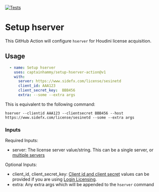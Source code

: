 [![Tests](https://github.com/captainhammy/setup-hserver-action/actions/workflows/tests.yml/badge.svg)](https://github.com/captainhammy/setup-hserver-action/actions/workflows/tests.yml)
# Setup hserver

This GitHub Action will configure `hserver` for Houdini license acquisition.

## Usage

```yaml
  - name: Setup hserver
    uses: captainhammy/setup-hserver-action@v1
    with:
      server: https://www.sidefx.com/license/sesinetd
      client_id: AAA123
      client_secret_key:  BBB456
      extra: --some --extra args
```

This is equivalent to the following command:

`hserver --clientid AAA123 --clientsecret BBB456 --host https://www.sidefx.com/license/sesinetd --some --extra args`

### Inputs

Required Inputs:
- server: The license server value/string. This can be a single server, or [multiple servers](https://www.sidefx.com/docs/houdini/ref/utils/hserver.html#license-server-chaining) 

Optional Inputs:
- client_id, client_secret_key: [Client id and client secret](https://www.sidefx.com/docs/api/credentials/index.html) values can be provided if you are using [Login Licensing](https://www.sidefx.com/docs/houdini/licensing/login_licensing.html). 
- extra: Any extra args which will be appended to the `hserver` command
